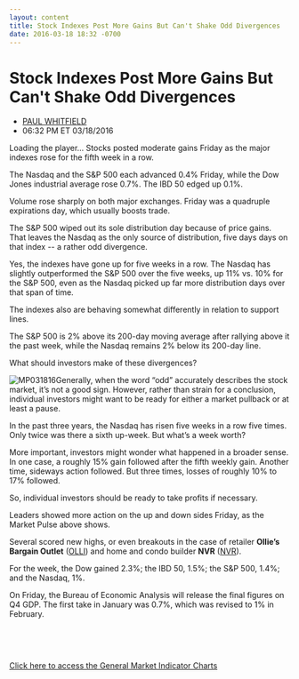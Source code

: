 ```yaml
---
layout: content
title: Stock Indexes Post More Gains But Can't Shake Odd Divergences
date: 2016-03-18 18:32 -0700
---
```



Stock Indexes Post More Gains But Can't Shake Odd Divergences
==============================================================




* [PAUL WHITFIELD](https://www.investors.com/author/whitfieldp/ "Posts by PAUL WHITFIELD")
* 06:32 PM ET 03/18/2016




Loading the player...
Stocks posted moderate gains Friday as the major indexes rose for the fifth week in a row.


The Nasdaq and the S&P 500 each advanced 0.4% Friday, while the Dow Jones industrial average rose 0.7%. The IBD 50 edged up 0.1%.


Volume rose sharply on both major exchanges. Friday was a quadruple expirations day, which usually boosts trade.


The S&P 500 wiped out its sole distribution day because of price gains. That leaves the Nasdaq as the only source of distribution, five days days on that index -- a rather odd divergence.


Yes, the indexes have gone up for five weeks in a row. The Nasdaq has slightly outperformed the S&P 500 over the five weeks, up 11% vs. 10% for the S&P 500, even as the Nasdaq picked up far more distribution days over that span of time.


The indexes also are behaving somewhat differently in relation to support lines.


The S&P 500 is 2% above its 200-day moving average after rallying above it the past week, while the Nasdaq remains 2% below its 200-day line.


What should investors make of these divergences?


![MP031816](https://www.investors.com/wp-content/uploads/2016/03/MP031816-140x300.jpg)Generally, when the word “odd” accurately describes the stock market, it’s not a good sign. However, rather than strain for a conclusion, individual investors might want to be ready for either a market pullback or at least a pause.


In the past three years, the Nasdaq has risen five weeks in a row five times. Only twice was there a sixth up-week. But what’s a week worth?


More important, investors might wonder what happened in a broader sense. In one case, a roughly 15% gain followed after the fifth weekly gain. Another time, sideways action followed. But three times, losses of roughly 10% to 17% followed.


So, individual investors should be ready to take profits if necessary.


Leaders showed more action on the up and down sides Friday, as the Market Pulse above shows.


Several scored new highs, or even breakouts in the case of retailer **Ollie’s Bargain Outlet** ([OLLI](https://research.investors.com/quote.aspx?symbol=OLLI)) and home and condo builder **NVR** ([NVR](https://research.investors.com/quote.aspx?symbol=NVR)).


For the week, the Dow gained 2.3%; the IBD 50, 1.5%; the S&P 500, 1.4%; and the Nasdaq, 1%.


On Friday, the Bureau of Economic Analysis will release the final figures on Q4 GDP. The first take in January was 0.7%, which was revised to 1% in February.


 


 


[Click here to access the General Market Indicator Charts](https://www.investors.com/wp-content/uploads/2016/03/GMI_032116.pdf)




